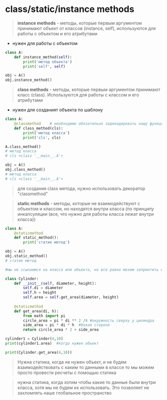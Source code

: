 # class/static/instance methods
> **instance methods** - методы, которые первым аргументом принимают объект от классов (instance, self), используются для работы с объектом и его атрибутами
- нужен для работы с объектом

```py
class A:
    def instance_method(self):
        print('метод объекта')
        print('self', self)

obj = A()
obj.instance_method()
```

> **class methods** - методы, которые первым аргументом принимают класс (class). Используются для работы с классом и его атрибутами
- нужен для созданият объекта по шаблону

```py
class A:
    @classmethod    # необходимо обязательно задекодировать нашу функцию class_method
    def class_method(cls):
        print('метод класса')
        print('cls', cls)

A.class_method()
# метод класса
# cls <class '__main__.A'>

obj = A()
obj.class_method()
# метод класса
# cls <class '__main__.A'>
```

> для создания class метода, нужно использовать декоратор "classmethod"

> **static methods** - методы, которые не взаимодействуют с объектом и классом, но находятся внутри класса (по принципу инкапсуляции (все, что нужно для работы класса лежат внутри класса))

```py
class A:
    @staticmethod
    def static_method():
        print('статик метод')

obj = A()
obj.static_method()  
# статик метод 

#мы не ссылаемся на класса или объекта, но все равно моэем запринтить наш результат 

class Cylinder:
    def __init__(self, diameter, height):
        self.di = diameter
        self.h = height
        self.area = self.get_area(diameter, height)
    
    @staticmethod
    def get_area(di, h):
        from math import pi
        circle_area = pi * di ** 2 /4 #окружность сверху у цилиндра
        side_area = pi * di * h  #бокая сторона
        return circle_area * 2 + side_area

cylinder1 = Cylinder(4,10) 
print(cylinder1.area)  #когда нужен объект

print(Cylinder.get_area(4,10))  
```
> Нужна статика, когда не нужен объект, и не будем взаимодействовать с каким то данными в классе то мы можем просто провести ресчеты с помощью статика

> нужна статика, когда хотим чтобы какие то данные были внутри класса, хотя мы не будем их использовать. Это позволяет не захломлять наше глобальное пространство
